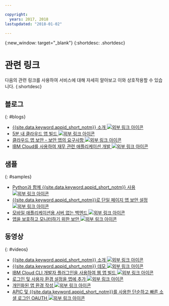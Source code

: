 ```yaml
---

copyright:
  years: 2017, 2018
lastupdated: "2018-01-02"

---
```


{:new_window: target="_blank"}
{:shortdesc: .shortdesc}


# 관련 링크

다음의 관련 링크를 사용하여 서비스에 대해 자세히 알아보고 이와 상호작용할 수 있습니다.
{:shortdesc}

## 블로그
{: #blogs}

* <a href="https://www.ibm.com/blogs/bluemix/2017/03/introducing-ibm-bluemix-app-id-authentication-profiles-service-app-developers/" target="_blank">{{site.data.keyword.appid_short_notm}} 소개 <img src="../../icons/launch-glyph.svg" alt="외부 링크 아이콘"></a>
* <a href="https://www.ibm.com/blogs/bluemix/2017/10/build-cloud-apps-5-minutes/" target="_blank">5분 내 클라우드 앱 빌드 <img src="../../icons/launch-glyph.svg" alt="외부 링크 아이콘"></a>
* <a href="https://www.ibm.com/blogs/bluemix/2017/08/cloud-app-security-makes-secure-app/" target="_blank">클라우드 앱 보안 - 보안 앱의 요구사항 <img src="../../icons/launch-glyph.svg" alt="외부 링크 아이콘"></a>
* <a href="https://www.ibm.com/blogs/bluemix/2017/08/developing-finance-application-using-ibm-cloud/" target="_blank">IBM Cloud를 사용하여 재무 관련 애플리케이션 개발 <img src="../../icons/launch-glyph.svg" alt="외부 링크 아이콘"></a>

## 샘플
{: #samples}

* <a href="https://github.com/mnsn/appid-python-flask-example" target="_blank">Python과 함께 {{site.data.keyword.appid_short_notm}} 사용 <img src="../../icons/launch-glyph.svg" alt="외부 링크 아이콘"></a>
* <a href="https://www.ibm.com/blogs/bluemix/2017/09/securing-single-page-apps-app-id-service/" target="_blank">{{site.data.keyword.appid_short_notm}}로 단일 페이지 앱 보안 설정 <img src="../../icons/launch-glyph.svg" alt="외부 링크 아이콘"></a>
* <a href="https://console.bluemix.net/docs/tutorials/serverless-mobile-backend.html#mobile-application-with-a-serverless-backend" target="_blank">모바일 애플리케이션용 서버 없는 백엔드 <img src="../../icons/launch-glyph.svg" alt="외부 링크 아이콘"></a>
* <a href="https://www.ibm.com/cloud/garage/content/architecture/securityArchitecture/security-for-application" target="_blank">앱을 보호하고 모니터하기 위한 보안 <img src="../../icons/launch-glyph.svg" alt="외부 링크 아이콘"></a>

## 동영상
{: #videos}

* <a href="https://www.youtube.com/watch?v=cTn7l_J3tPg" target="_blank">{{site.data.keyword.appid_short_notm}} 소개 <img src="../../icons/launch-glyph.svg" alt="외부 링크 아이콘"></a>
* <a href="https://www.youtube.com/watch?v=HYomAFlNxqw" target="_blank">{{site.data.keyword.appid_short_notm}} 데모 <img src="../../icons/launch-glyph.svg" alt="외부 링크 아이콘"></a>
* <a href="https://www.youtube.com/watch?v=JrnwFXclKcI" target="_blank">IBM Cloud CLI 개발자 플러그인을 사용하여 웹 앱 빌드 <img src="../../icons/launch-glyph.svg" alt="외부 링크 아이콘"></a>
* <a href="https://www.youtube.com/watch?v=Glb412s4X3Q" target="_blank">로그인 및 사용자 환경 설정을 앱에 추가 <img src="../../icons/launch-glyph.svg" alt="외부 링크 아이콘"></a>
* <a href="https://www.youtube.com/watch?v=VVWw5AjYg48" target="_blank">개인화된 앱 환경 작성 <img src="../../icons/launch-glyph.svg" alt="외부 링크 아이콘"></a>
* <a href="https://www.youtube.com/watch?v=Fa9YD2NGZiE" target="_blank">APIC 및 {{site.data.keyword.appid_short_notm}}를 사용한 단순하고 빠른 소셜 로그인 OAUTH <img src="../../icons/launch-glyph.svg" alt="외부 링크 아이콘"></a>

